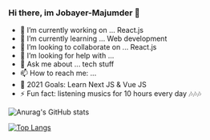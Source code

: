 ### Hi there, im Jobayer-Majumder 👋 


- 🔭 I’m currently working on ... React.js
- 🌱 I’m currently learning ... Web development
- 👯 I’m looking to collaborate on ... React.js
- 🤔 I’m looking for help with ... 
- 💬 Ask me about ... tech stuff
- 📫 How to reach me: ...
- 🥅 2021 Goals: Learn Next JS & Vue JS
- ⚡ Fun fact: listening musics for 10 hours every day 🎶🎶🎶




![Anurag's GitHub stats](https://github-readme-stats.vercel.app/api?username=Jobayer-Majumder&show_icons=true&theme=radical)


[![Top Langs](https://github-readme-stats.vercel.app/api/top-langs/?username=Jobayer-Majumder&layout=compact)](https://github.com/anuraghazra/github-readme-stats)

